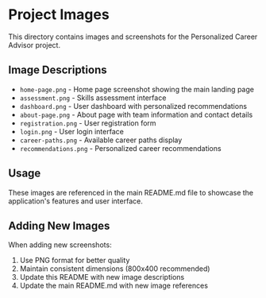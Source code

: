 # Project Images

This directory contains images and screenshots for the Personalized Career Advisor project.

## Image Descriptions

- `home-page.png` - Home page screenshot showing the main landing page
- `assessment.png` - Skills assessment interface
- `dashboard.png` - User dashboard with personalized recommendations
- `about-page.png` - About page with team information and contact details
- `registration.png` - User registration form
- `login.png` - User login interface
- `career-paths.png` - Available career paths display
- `recommendations.png` - Personalized career recommendations

## Usage

These images are referenced in the main README.md file to showcase the application's features and user interface.

## Adding New Images

When adding new screenshots:
1. Use PNG format for better quality
2. Maintain consistent dimensions (800x400 recommended)
3. Update this README with new image descriptions
4. Update the main README.md with new image references
